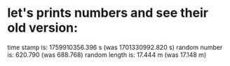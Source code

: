 # let's prints numbers and see their old version:

time stamp is: 1759910356.396 s (was 1701330992.820 s)
random number is: 620.790 (was 688.768)
random length is: 17.444 m (was 17.148 m)
